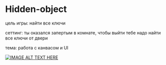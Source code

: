 # Hidden-object
цель игры: найти все ключи

сеттинг: ты оказался запертым в комнате, чтобы выйти тебе надо найти все ключи от двери 

тема: работа с канвасом и UI

[![IMAGE ALT TEXT HERE](https://img.youtube.com/vi/dOXLG61FKzE/0.jpg)](https://youtu.be/dOXLG61FKzE)
